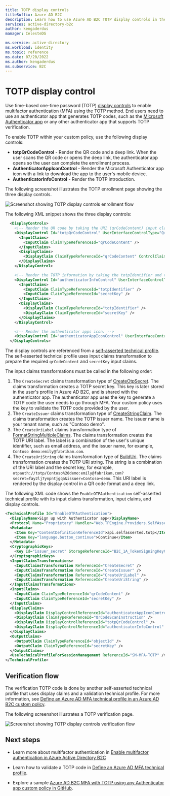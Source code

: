 ```yaml
---
title: TOTP display controls
titleSuffix: Azure AD B2C
description: Learn how to use Azure AD B2C TOTP display controls in the user journeys provided by your custom policies.
services: active-directory-b2c
author: kengaderdus
manager: CelesteDG

ms.service: active-directory
ms.workload: identity
ms.topic: reference
ms.date: 07/20/2022
ms.author: kengaderdus
ms.subservice: B2C
---
```


# TOTP display control

Use time-based one-time password (TOTP) [display controls](display-controls.md) to enable multifactor authentication (MFA) using the TOTP method. End users need to use an authenticator app that generates TOTP codes, such as the [Microsoft Authenticator app](https://www.microsoft.com/security/mobile-authenticator-app) or any other authenticator app that supports TOTP verification.

To enable TOTP within your custom policy, use the following display controls:

- **totpQrCodeControl** - Render the QR code and a deep link. When the user scans the QR code or opens the deep link, the authenticator app opens so the user can complete the enrollment process.  
- **AuthenticatorAppIconControl** - Render the Microsoft Authenticator app icon with a link to download the app to the user's mobile device.
- **AuthenticatorInfoControl** - Render the TOTP introduction.

The following screenshot illustrates the TOTP enrollment page showing the three display controls.

![Screenshot showing TOTP display controls enrollment flow](media/display-control-display-control-time-based-one-time-password/display-control-totp-enrollment.png)


The following XML snippet shows the three display controls:

```xml
  <DisplayControls>
    <!-- Render the QR code by taking the URI (qrCodeContent) input claim and rendering it as a QR code-->
    <DisplayControl Id="totpQrCodeControl" UserInterfaceControlType="QrCodeControl">
      <InputClaims>
        <InputClaim ClaimTypeReferenceId="qrCodeContent" />
      </InputClaims>
      <DisplayClaims>
        <DisplayClaim ClaimTypeReferenceId="qrCodeContent" ControlClaimType="QrCodeContent" />
      </DisplayClaims>
    </DisplayControl>

    <!-- Render the TOTP information by taking the totpIdentifier and the secretKey input claims and rendering them in plain text-->
    <DisplayControl Id="authenticatorInfoControl" UserInterfaceControlType="AuthenticatorInfoControl">
      <InputClaims>
        <InputClaim ClaimTypeReferenceId="totpIdentifier" />
        <InputClaim ClaimTypeReferenceId="secretKey" />
      </InputClaims>
      <DisplayClaims>
        <DisplayClaim ClaimTypeReferenceId="totpIdentifier" />
        <DisplayClaim ClaimTypeReferenceId="secretKey" />
      </DisplayClaims>
    </DisplayControl>

    <!-- Render the authenticator apps icon. -->
    <DisplayControl Id="authenticatorAppIconControl" UserInterfaceControlType="AuthenticatorAppIconControl" />
  </DisplayControls>
```

The display controls are referenced from a [self-asserted technical profile](self-asserted-technical-profile.md). The self-asserted technical profile uses input claims transformation to prepare the required `qrCodeContent` and `secretKey` input claims.

The input claims transformations must be called in the following order:

1. The `CreateSecret` claims transformation type of [CreateOtpSecret](string-transformations.md#createotpsecret). The claims transformation creates a TOTP secret key. This key is later stored in the user's profile in Azure AD B2C, and is shared with the authenticator app. The authenticator app uses the key to generate a TOTP code the user needs to go through MFA. Your custom policy uses the key to validate the TOTP code provided by the user.
1. The `CreateIssuer` claims transformation type of [CreateStringClaim](string-transformations.md#createstringclaim). The claims transformation creates the TOTP issuer name. The issuer name is your tenant name, such as "Contoso demo".
1. The `CreateUriLabel` claims transformation type of [FormatStringMultipleClaims](string-transformations.md#formatstringmultipleclaims).  The claims transformation creates the TOTP URI label. The label is a combination of the user's unique identifier, such as email address, and the issuer name, for example, `Contoso demo:emily@fabrikam.com`.
1. The `CreateUriString` claims transformation type of [BuildUri](string-transformations.md#builduri). The claims transformation creates the TOTP URI string. The string is a combination of the URI label and the secret key, for example, `otpauth://totp/Contoso%20demo:emily@fabrikam.com?secret=fay2lj7ynpntjgqa&issuer=Contoso+demo`. This URI label is rendered by the display control in a QR code format and a deep link.

The following XML code shows the `EnableOTPAuthentication` self-asserted technical profile with its input claims transformation, input claims, and display controls. 

```xml
<TechnicalProfile Id="EnableOTPAuthentication">
  <DisplayName>Sign up with Authenticator app</DisplayName>
  <Protocol Name="Proprietary" Handler="Web.TPEngine.Providers.SelfAssertedAttributeProvider, Web.TPEngine, Version=1.0.0.0, Culture=neutral, PublicKeyToken=null" />
  <Metadata>
    <Item Key="ContentDefinitionReferenceId">api.selfasserted.totp</Item>
    <Item Key="language.button_continue">Continue</Item>
  </Metadata>
  <CryptographicKeys>
    <Key Id="issuer_secret" StorageReferenceId="B2C_1A_TokenSigningKeyContainer" />
  </CryptographicKeys>
  <InputClaimsTransformations>
    <InputClaimsTransformation ReferenceId="CreateSecret" />
    <InputClaimsTransformation ReferenceId="CreateIssuer" />
    <InputClaimsTransformation ReferenceId="CreateUriLabel" />
    <InputClaimsTransformation ReferenceId="CreateUriString" />
  </InputClaimsTransformations>
  <InputClaims>
    <InputClaim ClaimTypeReferenceId="qrCodeContent" />
    <InputClaim ClaimTypeReferenceId="secretKey" />
  </InputClaims>
  <DisplayClaims>
    <DisplayClaim DisplayControlReferenceId="authenticatorAppIconControl" />
    <DisplayClaim ClaimTypeReferenceId="QrCodeScanInstruction" />
    <DisplayClaim DisplayControlReferenceId="totpQrCodeControl" />
    <DisplayClaim DisplayControlReferenceId="authenticatorInfoControl" />
  </DisplayClaims>
  <OutputClaims>
    <OutputClaim ClaimTypeReferenceId="objectId" />
    <OutputClaim ClaimTypeReferenceId="secretKey" />
  </OutputClaims>
  <UseTechnicalProfileForSessionManagement ReferenceId="SM-MFA-TOTP" />
</TechnicalProfile>
```

## Verification flow

The verification TOTP code is done by another self-asserted technical profile that uses display claims and a validation technical profile. For more information, see [Define an Azure AD MFA technical profile in an Azure AD B2C custom policy](multi-factor-auth-technical-profile.md).

The following screenshot illustrates a TOTP verification page.

![Screenshot showing TOTP display controls verification flow](media/display-control-display-control-time-based-one-time-password/display-control-totp-verification.png)

## Next steps

- Learn more about multifactor authentication in [Enable multifactor authentication in Azure Active Directory B2C](multi-factor-authentication.md?pivots=b2c-custom-policy)

- Learn how to validate a TOTP code in [Define an Azure AD MFA technical profile](multi-factor-auth-technical-profile.md).

- Explore a sample [Azure AD B2C MFA with TOTP using any Authenticator app custom policy in GitHub](https://github.com/azure-ad-b2c/samples/tree/master/policies/totp).  